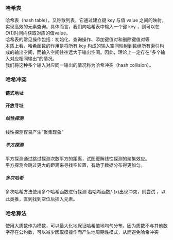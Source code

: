 ### 哈希表
哈希表（hash table），又称散列表，它通过建立键 key 与值 value 之间的映射，实现高效的元素查询。具体而言，我们向哈希表中输入一个键 key ，则可以在$O(1)$时间内获取对应的值value。  
哈希表的常见操作包括：初始化、查询操作、添加键值对和删除键值对等  
本质上看，哈希函数的作用是将所有 key 构成的输入空间映射到数组所有索引构成的输出空间，而输入空间往往远大于输出空间。因此，理论上一定存在“多个输入对应相同输出”的情况。    
我们将这种多个输入对应同一输出的情况称为哈希冲突（hash collision）。  

### 哈希冲突
#### 链式地址
#### 开放寻址
##### 线性探测
线性探测容易产生“聚集现象”
##### 平方探测
平方探测通过跳过探测次数平方的距离，试图缓解线性探测的聚集效应。  
平方探测会跳过更大的距离来寻找空位置，有助于数据分布得更加匀。 
##### 多次哈希
多次哈希方法使用多个哈希函数进行探测
若哈希函数$f_1(x)$出现冲突，则尝试 ，以此类推，直到找到空位后插入元素。

### 哈希算法
使用大质数作为模数，可以最大化地保证哈希值地均匀分布。因为质数不与其他数字存在公约数，可以减少因取模操作而产生地周期性模式，从而避免哈希冲突